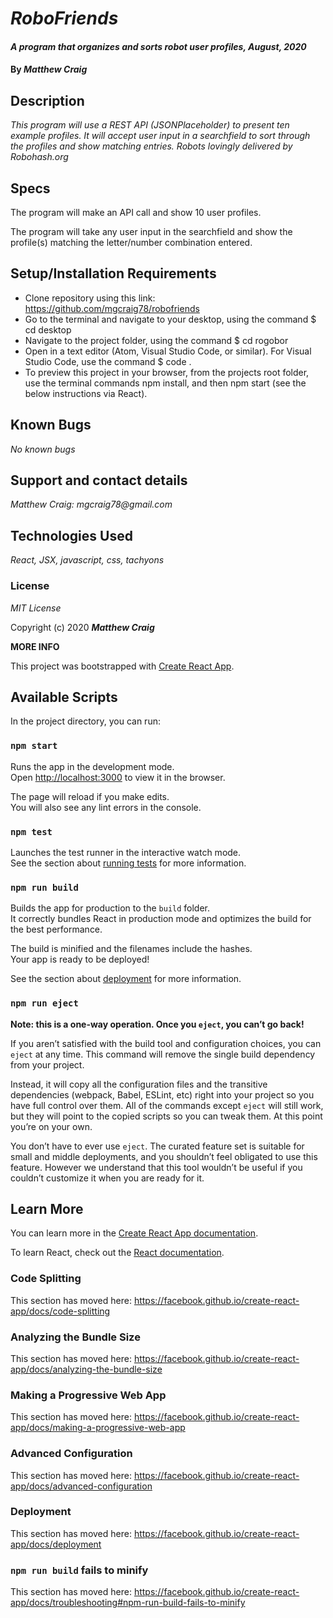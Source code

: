 # _RoboFriends_

#### _A program that organizes and sorts robot user profiles, August, 2020_

#### By _**Matthew Craig**_

## Description

_This program will use a REST API (JSONPlaceholder) to present ten example profiles. It will accept user input in a searchfield to sort through the profiles and show matching entries. Robots lovingly delivered by Robohash.org_

## Specs
The program will make an API call and show 10 user profiles.

The program will take any user input in the searchfield and show the profile(s) matching the letter/number combination entered.


## Setup/Installation Requirements

* Clone repository using this link: https://github.com/mgcraig78/robofriends
* Go to the terminal and navigate to your desktop, using the command $ cd desktop
* Navigate to the project folder, using the command $ cd rogobor
* Open in a text editor (Atom, Visual Studio Code, or similar). For Visual Studio Code, use the command $ code .
* To preview this project in your browser, from the projects root folder, use the terminal commands npm install, and then npm start (see the below instructions via React).

## Known Bugs

_No known bugs_

## Support and contact details

_Matthew Craig: mgcraig78@gmail.com_

## Technologies Used

_React, JSX, javascript, css, tachyons_

### License

*MIT License*

Copyright (c) 2020 **_Matthew Craig_**



**MORE INFO**

This project was bootstrapped with [Create React App](https://github.com/facebook/create-react-app).

## Available Scripts

In the project directory, you can run:

### `npm start`

Runs the app in the development mode.<br />
Open [http://localhost:3000](http://localhost:3000) to view it in the browser.

The page will reload if you make edits.<br />
You will also see any lint errors in the console.

### `npm test`

Launches the test runner in the interactive watch mode.<br />
See the section about [running tests](https://facebook.github.io/create-react-app/docs/running-tests) for more information.

### `npm run build`

Builds the app for production to the `build` folder.<br />
It correctly bundles React in production mode and optimizes the build for the best performance.

The build is minified and the filenames include the hashes.<br />
Your app is ready to be deployed!

See the section about [deployment](https://facebook.github.io/create-react-app/docs/deployment) for more information.

### `npm run eject`

**Note: this is a one-way operation. Once you `eject`, you can’t go back!**

If you aren’t satisfied with the build tool and configuration choices, you can `eject` at any time. This command will remove the single build dependency from your project.

Instead, it will copy all the configuration files and the transitive dependencies (webpack, Babel, ESLint, etc) right into your project so you have full control over them. All of the commands except `eject` will still work, but they will point to the copied scripts so you can tweak them. At this point you’re on your own.

You don’t have to ever use `eject`. The curated feature set is suitable for small and middle deployments, and you shouldn’t feel obligated to use this feature. However we understand that this tool wouldn’t be useful if you couldn’t customize it when you are ready for it.

## Learn More

You can learn more in the [Create React App documentation](https://facebook.github.io/create-react-app/docs/getting-started).

To learn React, check out the [React documentation](https://reactjs.org/).

### Code Splitting

This section has moved here: https://facebook.github.io/create-react-app/docs/code-splitting

### Analyzing the Bundle Size

This section has moved here: https://facebook.github.io/create-react-app/docs/analyzing-the-bundle-size

### Making a Progressive Web App

This section has moved here: https://facebook.github.io/create-react-app/docs/making-a-progressive-web-app

### Advanced Configuration

This section has moved here: https://facebook.github.io/create-react-app/docs/advanced-configuration

### Deployment

This section has moved here: https://facebook.github.io/create-react-app/docs/deployment

### `npm run build` fails to minify

This section has moved here: https://facebook.github.io/create-react-app/docs/troubleshooting#npm-run-build-fails-to-minify
